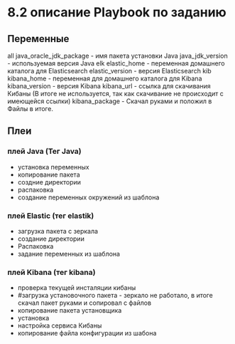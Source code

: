 # 8.2 описание Playbook по заданию

## Переменные
all
java_oracle_jdk_package - имя пакета установки Java
java_jdk_version - используемая версия Java
elk
elastic_home - переменная домашнего каталога для Elasticsearch
elastic_version - версия Elasticsearch
kib
kibana_home - переменная для домашнего каталога для Kibana
kibana_version - версия Kibana
kibana_url - ссылка для скачивания Кибаны (В итоге не используется, так как скачивание не происходит с имеющейся ссылки)
kibana_package - Скачал руками и положил в Файлы в итоге.

## Плеи 

### плей Java (Тег Java)
 - установка переменных 
 - копирование пакета
 - создние директории
 - распаковка
 - создание переменных окружений из шаблона
### плей Elastic (тег elastik)
 - загрузка пакета с зеркала
 - создание директории
 - Распаковка
 - задание переменных из шаблона

### плей Kibana (тег kibana)
 - проверка текущей инсталяции кибаны
 - #загрузка установочного пакета - зеркало не работало, в итоге скачал пакет руками и сопировал с файлов
 - копирование пакета установщика
 - установка
 - настройка сервиса Кибаны
 - копирование файла конфигурации из шабона